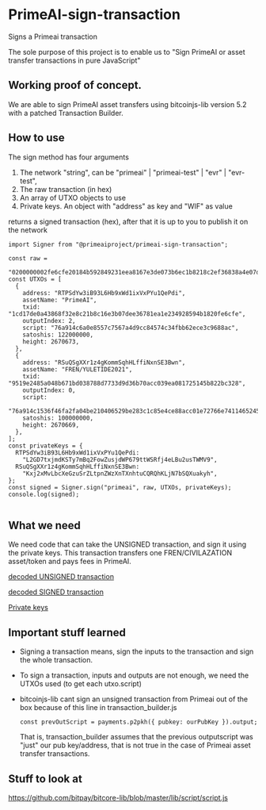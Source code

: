 # PrimeAI-sign-transaction

Signs a Primeai transaction

The sole purpose of this project is to enable us to
"Sign PrimeAI or asset transfer transactions in pure JavaScript"

## Working proof of concept.

We are able to sign PrimeAI asset transfers using bitcoinjs-lib version 5.2 with a patched
Transaction Builder.

## How to use

The sign method has four arguments
1) The network "string", can be "primeai" | "primeai-test" | "evr" | "evr-test",
2) The raw transaction (in hex)
3) An array of UTXO objects to use
4) Private keys. An object with "address" as key and "WIF" as value

returns a signed transaction (hex), after that it is up to you to publish it on the network
```
import Signer from "@primeaiproject/primeai-sign-transaction";

const raw =
  "0200000002fe6cfe20184b592849231eea8167e3de073b6ec1b8218c2ef36838a4e07dd11c0200000000ffffffff28c32b825b14251708ea39c0ac706bd3d933778d7838d01b678b045a48e219950000000000ffffffff0200000000000000003a76a91416014dfb02a07417cbf8c0366ee5ae0a29d5878f88acc01e72766e74114652454e2f59554c45544944453230323100e1f5050000000075000e2707000000001976a914c6a0e8557c7567a4d9cc84574c34fbb62ece3c9688ac00000000";
const UTXOs = [
  {
    address: "RTPSdYw3iB93L6Hb9xWd1ixVxPYu1QePdi",
    assetName: "PrimeAI",
    txid: "1cd17de0a43868f32e8c21b8c16e3b07dee36781ea1e234928594b1820fe6cfe",
    outputIndex: 2,
    script: "76a914c6a0e8557c7567a4d9cc84574c34fbb62ece3c9688ac",
    satoshis: 122000000,
    height: 2670673,
  },
  {
    address: "RSuQSgXXr1z4gKommSqhHLffiNxnSE3Bwn",
    assetName: "FREN/YULETIDE2021",
    txid: "9519e2485a048b671bd038788d7733d9d36b70acc039ea081725145b822bc328",
    outputIndex: 0,
    script:
      "76a914c1536f46fa2fa04be210406529be283c1c85e4ce88acc01e72766e74114652454e2f59554c45544944453230323100e1f5050000000075",
    satoshis: 100000000,
    height: 2670669,
  },
];
const privateKeys = {
  RTPSdYw3iB93L6Hb9xWd1ixVxPYu1QePdi:
    "L2GD7txjmdKSTy7mBq2FowZusjdWP679ttWSRfj4eLBu2usTWMV9",
  RSuQSgXXr1z4gKommSqhHLffiNxnSE3Bwn:
    "Kxj2xMvLbcXeGzuSrZLtpnZWzXnTXnhtuCQRQhKLjN7bSQXuakyh",
};
const signed = Signer.sign("primeai", raw, UTXOs, privateKeys);
console.log(signed);


```

## What we need

We need code that can take the UNSIGNED transaction, and sign it using the private keys.
This transaction transfers one FREN/CIVILAZATION asset/token and pays fees in PrimeAI.

[decoded UNSIGNED transaction](./mock/decodedUnsignedTransaction.json)

[decoded SIGNED transaction](./mock/decodedSignedTransaction.json)

[Private keys](./mock/privateKeys.json)

## Important stuff learned

- Signing a transaction means, sign the inputs to the transaction and sign the whole transaction.

- To sign a transaction, inputs and outputs are not enough, we need the UTXOs used (to get each utxo.script)

- bitcoinjs-lib cant sign an unsigned transaction from Primeai out of the box because
  of this line in transaction_builder.js

  `const prevOutScript = payments.p2pkh({ pubkey: ourPubKey }).output;`

  That is, transaction_builder assumes that the previous outputscript was "just" our pub key/address, that is not true in the case of Primeai asset transfer transactions.

## Stuff to look at

https://github.com/bitpay/bitcore-lib/blob/master/lib/script/script.js
